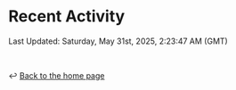 # Recent Activity

<!--RECENT_ACTIVITY:start-->
<!--RECENT_ACTIVITY:end-->

<!--RECENT_ACTIVITY:last_update-->
Last Updated: Saturday, May 31st, 2025, 2:23:47 AM (GMT)
<!--RECENT_ACTIVITY:last_update_end-->

<br>

↩️ [Back to the home page](/README.md)
